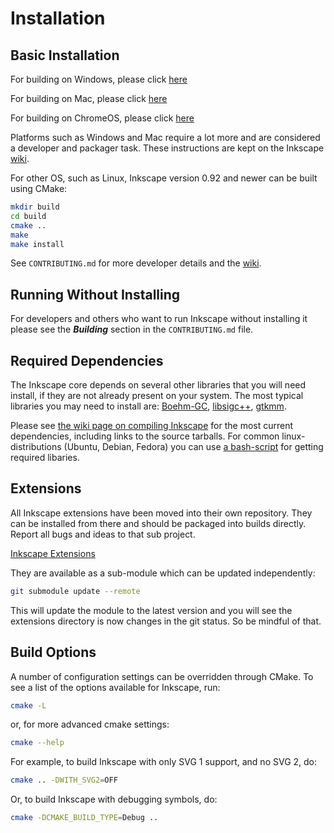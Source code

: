 Installation
============

Basic Installation
------------------

For building on Windows, please click [here](
https://wiki.inkscape.org/wiki/index.php?title=Compiling_Inkscape_on_Windows_with_MSYS2)

For building on Mac, please click [here](
https://wiki.inkscape.org/wiki/index.php?title=CompilingMacOsX)

For building on ChromeOS, please click [here](
https://wiki.inkscape.org/wiki/index.php?title=Compiling_Inkscape_on_Chrome_OS)

Platforms such as Windows and Mac require a lot more and are considered
a developer and packager task. These instructions are kept on the Inkscape [wiki](https://wiki.inkscape.org/wiki/index.php?title=Compiling_Inkscape).

For other OS, such as Linux, Inkscape version 0.92 and newer can be built using CMake:


```sh
mkdir build
cd build
cmake ..
make
make install
```

See `CONTRIBUTING.md` for more developer details and the [wiki](https://wiki.inkscape.org/wiki/index.php?title=Compiling_Inkscape).

Running Without Installing
--------------------------

For developers and others who want to run Inkscape without installing it please
see the ***Building*** section in the `CONTRIBUTING.md` file.

Required Dependencies
---------------------

The Inkscape core depends on several other libraries that you will need
install, if they are not already present on your system. The most
typical libraries you may need to install are: 
[Boehm-GC](http://www.hboehm.info/gc/), 
[libsigc++](https://github.com/libsigcplusplus/libsigcplusplus), 
[gtkmm](https://www.gtkmm.org/).

Please see [the wiki page on compiling Inkscape](http://wiki.inkscape.org/wiki/index.php/CompilingInkscape) for the
most current dependencies, including links to the source tarballs. 
For common linux-distributions (Ubuntu, Debian, Fedora) you can use 
[a bash-script](https://gitlab.com/inkscape/inkscape-ci-docker/raw/master/install_dependencies.sh?inline=false) 
for getting required libaries.


Extensions
----------

All Inkscape extensions have been moved into their own repository. They
can be installed from there and should be packaged into builds directly.
Report all bugs and ideas to that sub project.

[Inkscape Extensions](https://gitlab.com/inkscape/extensions/)

They are available as a sub-module which can be updated independently:

```sh
git submodule update --remote
```

This will update the module to the latest version and you will see the
extensions directory is now changes in the git status. So be mindful of that.

Build Options
-------------

A number of configuration settings can be overridden through CMake. To
see a list of the options available for Inkscape, run:

```sh
cmake -L
```
or, for more advanced cmake settings:

```sh
cmake --help
```

For example, to build Inkscape with only SVG 1 support, and no SVG 2, do:

```sh
cmake .. -DWITH_SVG2=OFF
```

Or, to build Inkscape with debugging symbols, do:

```sh
cmake -DCMAKE_BUILD_TYPE=Debug ..
```
